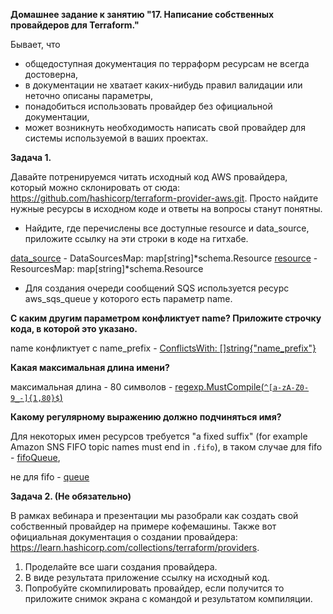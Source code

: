 **Домашнее задание к занятию "17. Написание собственных провайдеров для Terraform."**


Бывает, что

* общедоступная документация по терраформ ресурсам не всегда достоверна,
* в документации не хватает каких-нибудь правил валидации или неточно описаны параметры,
* понадобиться использовать провайдер без официальной документации,
* может возникнуть необходимость написать свой провайдер для системы используемой в ваших проектах.

**Задача 1.**

Давайте потренируемся читать исходный код AWS провайдера, который можно склонировать от сюда: 
https://github.com/hashicorp/terraform-provider-aws.git. Просто найдите нужные ресурсы в исходном коде и ответы на вопросы станут понятны.

* Найдите, где перечислены все доступные resource и data_source, приложите ссылку на эти строки в коде на гитхабе.

[data_source](https://github.com/hashicorp/terraform-provider-aws/blob/8e4d8a3f3f781b83f96217c2275f541c893fec5a/aws/provider.go#L169) - DataSourcesMap: map[string]*schema.Resource
[resource](https://github.com/hashicorp/terraform-provider-aws/blob/8e4d8a3f3f781b83f96217c2275f541c893fec5a/aws/provider.go#L411) - ResourcesMap: map[string]*schema.Resource

* Для создания очереди сообщений SQS используется ресурс aws_sqs_queue у которого есть параметр name.

**С каким другим параметром конфликтует name? Приложите строчку кода, в которой это указано.**

  name конфликтует с name_prefix - 
  [ConflictsWith: []string{"name_prefix"}](https://github.com/hashicorp/terraform-provider-aws/blob/1076f598ee88175e7409c5887edcf87e6cbeab20/internal/service/sqs/queue.go#L88)

**Какая максимальная длина имени?**

максимальная длина - 80 символов - [regexp.MustCompile(`^[a-zA-Z0-9_-]{1,80}$`)](https://github.com/hashicorp/terraform-provider-aws/blob/1076f598ee88175e7409c5887edcf87e6cbeab20/internal/service/sqs/queue.go#L433)

**Какому регулярному выражению должно подчиняться имя?**

Для некоторых имен ресурсов требуется "a fixed suffix" (for example Amazon SNS FIFO topic names must end in `.fifo`), в таком случае 
для fifo - [fifoQueue](https://github.com/hashicorp/terraform-provider-aws/blob/1076f598ee88175e7409c5887edcf87e6cbeab20/internal/service/sqs/queue.go#L431),

не для fifo - [queue](https://github.com/hashicorp/terraform-provider-aws/blob/1076f598ee88175e7409c5887edcf87e6cbeab20/internal/service/sqs/queue.go#L433)


**Задача 2. (Не обязательно)**

В рамках вебинара и презентации мы разобрали как создать свой собственный провайдер на примере кофемашины. Также вот официальная документация 
о создании провайдера: https://learn.hashicorp.com/collections/terraform/providers.

1. Проделайте все шаги создания провайдера.
2. В виде результата приложение ссылку на исходный код.
3. Попробуйте скомпилировать провайдер, если получится то приложите снимок экрана с командой и результатом компиляции.
